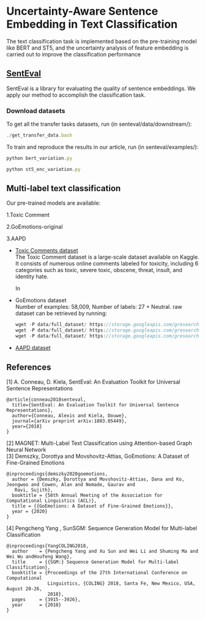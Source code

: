 # Uncertainty-Aware Sentence Embedding in Text Classification
The text classification task is implemented based on the pre-training model like BERT and ST5, and the uncertainty analysis of feature embedding is carried out to improve the classification performance
## [SentEval](https://github.com/facebookresearch/SentEval) 
SentEval is a library for evaluating the quality of sentence embeddings. We apply our method to accomplish the classification task.
### Download datasets
To get all the transfer tasks datasets, run (in senteval/data/downstream/):   
```javascript copy
./get_transfer_data.bash
```
To train and reproduce the results in our article, run (in senteval/examples/):
```javascript copy
python bert_variation.py
```
```javascript copy
python st5_enc_variation.py
```

## Multi-label text classification
Our pre-trained models are available: 

1.Toxic Comment 

2.GoEmotions-original 

3.AAPD 

* [Toxic Comments dataset](https://www.kaggle.com/competitions/jigsaw-toxic-comment-classification-challenge/data)  
  The Toxic Comment dataset is a large-scale dataset available on Kaggle. It consists of numerous online comments 
  labeled for toxicity, including 6 categories such as toxic, severe toxic, obscene, threat, insult, and identity hate.

  In 
* GoEmotions dataset  
  Number of examples: 58,009, Number of labels: 27 + Neutral.
  raw dataset can be retrieved by running:
  ```javascript copy
  wget -P data/full_dataset/ https://storage.googleapis.com/gresearch/goemotions/data/full_dataset/goemotions_1.csv
  wget -P data/full_dataset/ https://storage.googleapis.com/gresearch/goemotions/data/full_dataset/goemotions_2.csv
  wget -P data/full_dataset/ https://storage.googleapis.com/gresearch/goemotions/data/full_dataset/goemotions_3.csv
  ```
* [AAPD dataset](https://git.uwaterloo.ca/jimmylin/Castor-data/tree/master/datasets/AAPD)
  
  

## References
[1] A. Conneau, D. Kiela, SentEval: An Evaluation Toolkit for Universal Sentence Representations
```
@article{conneau2018senteval,
  title={SentEval: An Evaluation Toolkit for Universal Sentence Representations},
  author={Conneau, Alexis and Kiela, Douwe},
  journal={arXiv preprint arXiv:1803.05449},
  year={2018}
}
```
[2] MAGNET: Multi-Label Text Classification using Attention-based Graph Neural Network  
[3] Demszky, Dorottya and Movshovitz-Attias, GoEmotions: A Dataset of Fine-Grained Emotions
```
@inproceedings{demszky2020goemotions,
  author = {Demszky, Dorottya and Movshovitz-Attias, Dana and Ko, Jeongwoo and Cowen, Alan and Nemade, Gaurav and 
   Ravi, Sujith},
  booktitle = {58th Annual Meeting of the Association for Computational Linguistics (ACL)},
  title = {{GoEmotions: A Dataset of Fine-Grained Emotions}},
  year = {2020}
}
```
[4] Pengcheng Yang , SunSGM: Sequence Generation Model for Multi-label Classification
```
@inproceedings{YangCOLING2018,
  author    = {Pengcheng Yang and Xu Sun and Wei Li and Shuming Ma and Wei Wu andHoufeng Wang},
  title     = {{SGM:} Sequence Generation Model for Multi-label Classification},
  booktitle = {Proceedings of the 27th International Conference on Computational
               Linguistics, {COLING} 2018, Santa Fe, New Mexico, USA, August 20-26,
               2018},
  pages     = {3915--3926},
  year      = {2018}
}
```

